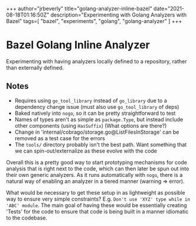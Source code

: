 +++
author="jrbeverly"
title="golang-analyzer-inline-bazel"
date="2021-08-18T01:16:50Z"
description="Experimenting with Golang Analyzers with Bazel"
tags=[
  "bazel",
  "experiments",
  "golang",
  "golang-analyzer"
]
+++

# Bazel Golang Inline Analyzer

Experimenting with having analyzers locally defined to a repository, rather than externally defined.

## Notes

- Requires using `go_tool_library` instead of `go_library` due to a dependency change issue (must also use `go_tool_library` of deps)
- Baked natively into `nogo`, so it can be pretty straightforward to test
- Names of types aren't as simple as `package.Type`, but instead include other components (using `HasSuffix`) (What options are there?)
- Change in 'internal/cobrago/storage.go@ListFilesInStorage' can be removed as a test case for the errors
- The `tools/` directory probably isn't the best path. Want something that we can spin-out/externalize as these evolve with the code

Overall this is a pretty good way to start prototyping mechanisms for code analysis that is right next to the code, which can then later be spun out into their own generic analyzers. As it runs automatically with `nogo`, there is a natural way of enabling an analyzer in a tiered manner (warning => error).

What would be necessary to get these setup in as lightweight as possible way to ensure very simple constraints? E.g. `Don't use 'XYZ' type while in 'ABC' module`. The main goal of having these would be essentially creating 'Tests' for the code to ensure that code is being built in a manner idiomatic to the codebase.
